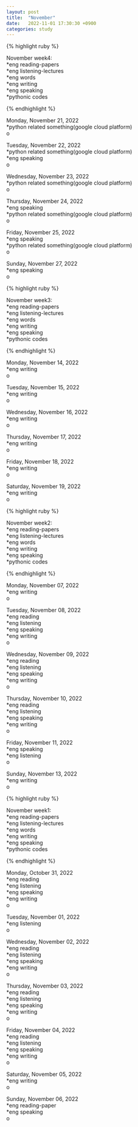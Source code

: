 ```yaml
---
layout: post
title:  "November"
date:   2022-11-01 17:30:30 +0900
categories: study
---
```








{% highlight ruby %}


November week4:  
*eng reading-papers  
*eng listening-lectures      
*eng words  
*eng writing  
*eng speaking  
*pythonic codes  


{% endhighlight %}  





Monday, November 21, 2022  
*python related something(google cloud platform)  
o  


Tuesday, November 22, 2022  
*python related something(google cloud platform)  
*eng speaking  
o  


Wednesday, November 23, 2022  
*python related something(google cloud platform)    
o  


Thursday, November 24, 2022  
*eng speaking  
*python related something(google cloud platform)    
o  


Friday, November 25, 2022  
*eng speaking  
*python related something(google cloud platform)    
o  


Sunday, November 27, 2022  
*eng speaking  
o  




{% highlight ruby %}


November week3:  
*eng reading-papers  
*eng listening-lectures      
*eng words  
*eng writing  
*eng speaking  
*pythonic codes  


{% endhighlight %}  





Monday, November 14, 2022  
*eng writing  
o  


Tuesday, November 15, 2022  
*eng writing  
o  


Wednesday, November 16, 2022  
*eng writing  
o  


Thursday, November 17, 2022  
*eng writing  
o  


Friday, November 18, 2022  
*eng writing  
o  


Saturday, November 19, 2022  
*eng writing  
o  






{% highlight ruby %}


November week2:  
*eng reading-papers  
*eng listening-lectures      
*eng words  
*eng writing  
*eng speaking  
*pythonic codes  


{% endhighlight %}  





Monday, November 07, 2022  
*eng writing  
o  



Tuesday, November 08, 2022  
*eng reading    
*eng listening  
*eng speaking  
*eng writing  
o  


Wednesday, November 09, 2022  
*eng reading    
*eng listening  
*eng speaking  
*eng writing  
o  


Thursday, November 10, 2022  
*eng reading    
*eng listening  
*eng speaking  
*eng writing  
o  


Friday, November 11, 2022  
*eng speaking  
*eng listening  
o  


Sunday, November 13, 2022  
*eng writing  
o  




{% highlight ruby %}


November week1:  
*eng reading-papers  
*eng listening-lectures      
*eng words  
*eng writing  
*eng speaking  
*pythonic codes  


{% endhighlight %}  





Monday, October 31, 2022  
*eng reading  
*eng listening  
*eng speaking  
*eng writing  
o  


Tuesday, November 01, 2022    
*eng listening  
o  


Wednesday, November 02, 2022  
*eng reading  
*eng listening  
*eng speaking  
*eng writing  
o  


Thursday, November 03, 2022  
*eng reading  
*eng listening  
*eng speaking  
*eng writing  
o  


Friday, November 04, 2022  
*eng reading  
*eng listening  
*eng speaking  
*eng writing  
o  


Saturday, November 05, 2022  
*eng writing  
o  


Sunday, November 06, 2022  
*eng reading-paper  
*eng speaking  
o  



